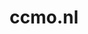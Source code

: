 ---
layout: post
title:  "ccmo.nl"
internal_url:  "/dutchgov/ccmo.nl.html"
subdomains_count: 10
all_subdomains_count: 14
urls_count: 8
ssl_rank: 100
http_rank: 69.625
url_link: /data/ccmo.nl/urls.txt
all_subdomains_link: /data/ccmo.nl/all_subdomains.txt
subdomains_link: /data/ccmo.nl/subdomains.txt
categories: dutchgov
---